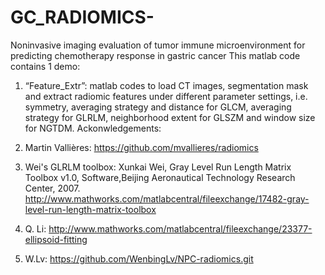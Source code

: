 # GC_RADIOMICS-
Noninvasive imaging evaluation of tumor immune microenvironment for predicting chemotherapy response in gastric cancer
This matlab code contains 1 demo:

1. “Feature_Extr”: matlab codes to load CT images, segmentation mask and extract radiomic features under different parameter settings, i.e. symmetry, averaging strategy and distance for GLCM, averaging strategy for GLRLM, neighborhood extent for GLSZM and window size for NGTDM.
Ackonwledgements:

1. Martin Vallières: https://github.com/mvallieres/radiomics
2. Wei's GLRLM toolbox: Xunkai Wei, Gray Level Run Length Matrix Toolbox v1.0, Software,Beijing Aeronautical Technology Research Center,  2007. http://www.mathworks.com/matlabcentral/fileexchange/17482-gray-level-run-length-matrix-toolbox
3. Q. Li: http://www.mathworks.com/matlabcentral/fileexchange/23377-ellipsoid-fitting
4. W.Lv: https://github.com/WenbingLv/NPC-radiomics.git
